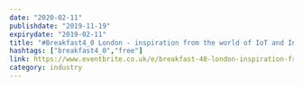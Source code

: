 ```yaml
---
date: "2020-02-11"
publishdate: "2019-11-19"
expirydate: "2019-02-11"
title: "#Breakfast4_0 London - inspiration from the world of IoT and Industry 4.0"
hashtags: ["breakfast4_0","free"]
link: https://www.eventbrite.co.uk/e/breakfast-40-london-inspiration-from-the-world-of-internet-of-things-communications-technology-tickets-64531538569
category: industry
---
```

